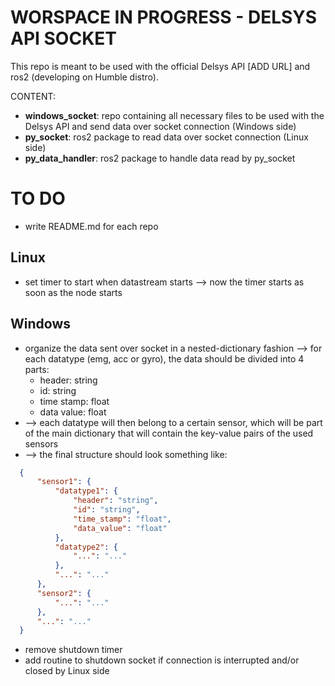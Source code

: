 # WORSPACE IN PROGRESS - DELSYS API SOCKET
This repo is meant to be used with the official Delsys API [ADD URL] and ros2 (developing on Humble distro).

CONTENT:
- **windows_socket**: repo containing all necessary files to be used with the Delsys API and send data over socket connection (Windows side)
- **py_socket**: ros2 package to read data over socket connection (Linux side)
- **py_data_handler**: ros2 package to handle data read by py_socket


# TO DO
- write README.md for each repo

## Linux 
- set timer to start when datastream starts --> now the timer starts as soon as the node starts

## Windows
- organize the data sent over socket in a nested-dictionary fashion --> for each datatype (emg, acc or gyro), the data should be divided into 4 parts: 
    - header: string
    - id: string
    - time stamp: float
    - data value: float
- --> each datatype will then belong to a certain sensor, which will be part of the main dictionary that will contain the key-value pairs of the used sensors
- --> the final structure should look something like:
 ```json
   {
       "sensor1": {
           "datatype1": {
               "header": "string",
               "id": "string",
               "time_stamp": "float",
               "data_value": "float"
           },
           "datatype2": {
               "...": "..."
           },
           "...": "..."
       },
       "sensor2": {
           "...": "..."
       },
       "...": "..."
   }
   ```
- remove shutdown timer
- add routine to shutdown socket if connection is interrupted and/or closed by Linux side

